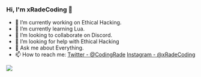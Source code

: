 ### Hi, I'm xRadeCoding 👋


- 🔭 I’m currently working on Ethical Hacking.
- 🌱 I’m currently learning Lua.
- 👯 I’m looking to collaborate on Discord.
- 🤔 I’m looking for help with Ethical Hacking
- 💬 Ask me about Everything.
- 📫 How to reach me: [Twitter - @CodingRade](https://twitter.com/CodingRade) [Instagram - @xRadeCoding](https://www.instagram.com/xradecoding/)


<img src="https://github-readme-stats.vercel.app/api?username=xRadeCoding&&show_icons=true&title_color=ffffff&icon_color=add8e6&text_color=daf7dc&bg_color=151515">
